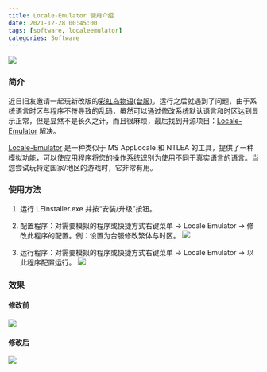 ```yaml
---
title: Locale-Emulator 使用介绍
date: 2021-12-28 00:45:00
tags: [software, localeemulator]
categories: Software
---
```

<img src="https://camo.githubusercontent.com/bc5745f2fc88d0dd190453dd2bb6b55bd4bf69c14a9b5a85a1e68b2ddeb14d73/68747470733a2f2f692e696d6775722e636f6d2f45344771796c792e706e67"/>

<!-- more -->
### 简介
近日旧友邀请一起玩新改版的[彩虹岛物语(台服)](https://la.mangot5.com/la/index)，运行之后就遇到了问题，由于系统语言时区与程序不符导致的乱码，虽然可以通过修改系统默认语言和时区达到显示正常，但是显然不是长久之计，而且很麻烦，最后找到开源项目：[Locale-Emulator](https://github.com/xupefei/Locale-Emulator) 解决。

[Locale-Emulator](https://github.com/xupefei/Locale-Emulator) 是一种类似于 MS AppLocale 和 NTLEA 的工具，提供了一种模拟功能，可以使应用程序将您的操作系统识别为使用不同于真实语言的语言。当您尝试玩特定国家/地区的游戏时，它非常有用。

### 使用方法
1. 运行 LEInstaller.exe 并按“安装/升级”按钮。
1. 配置程序：对需要模拟的程序或快捷方式右键菜单 → Locale Emulator → 修改此程序的配置。例：设置为台服修改繁体与时区。
    <img src="https://sadness96.github.io/images/blog/software-LocaleEmulator/LeguiConfig.png"/>

1. 运行程序：对需要模拟的程序或快捷方式右键菜单 → Locale Emulator → 以此程序配置运行。
    <img src="https://sadness96.github.io/images/blog/software-LocaleEmulator/LeguiRun.png"/>

### 效果
#### 修改前
<img src="https://sadness96.github.io/images/blog/software-LocaleEmulator/style1.jpg"/>

#### 修改后
<img src="https://sadness96.github.io/images/blog/software-LocaleEmulator/style2.png"/>